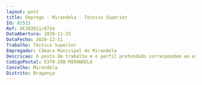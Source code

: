 ```yaml
--- 
layout: post
title: Emprego - Mirandela - Técnico Superior
Id: 82515
Ref: OE202011/0724
DataAbertura: 2020-11-25
DataFecho: 2020-12-11
Trabalho: Técnico Superior
Empregador: Câmara Municipal de Mirandela
Descricao: O posto de trabalho e o perfil pretendido correspondem ao exercício de funções previstas na carreira de Técnico Superior, conforme descrição no Anexo à Lei n.º 35 2014, de 20 de junho, às quais acrescenta se as seguintes    Propor ações ou iniciáticas que visem o apoio à tomada de decisões ao nível superior referente ao património cultural imaterial    Planear e implementar modelos de inovação organizacional sobre boas práticas no património cultural imóvel e móvel para aplicar no Município de Mirandela e concelho de Mirandela    Propor soluções de melhoria das ferramentas de gestão territorial e do ordenamento do património cultural imaterial    Planear e executar inventários sobre património cultural imaterial (imóvel e móvel), de acordo com as normas nacionais e internacionais    Executar tratamento e manuseamento de informação sobre património cultural imaterial (imóvel e móvel)    Planear e elaborar regulamentos municipais que atendam à salvaguarda, valorização e fruição do património cultural imaterial (imóvel e móvel)    Planear e elaborar carta de risco para o património cultural imóvel    Planear e executar os requisitos necessários para o cumprimento das funções museológicas mencionadas na Lei quadro dos Museus Portugueses (Lei n.º 47 2004 de19 de agosto)    Planear e executar soluções de fruição e dinamização para o património cultural    Emissão de pareceres relacionados com o património cultural imaterial (imóvel e móvel).
CodigoPostal: 5370-288 MIRANDELA
Concelho: Mirandela
Distrito: Bragança
--- 
```

